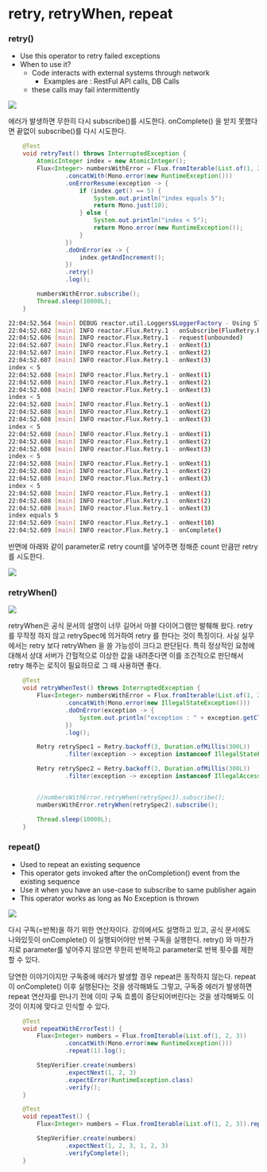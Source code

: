 # retry, retryWhen, repeat

### **retry()**

* Use this operator to retry failed exceptions
* When to use it?
  * Code interacts with external systems through network
    * Examples are : RestFul API calls, DB Calls
  * these calls may fail intermittently



![](<.gitbook/assets/스크린샷 2022-05-21 오후 9.44.02.png>)

에러가 발생하면 무한히 다시 subscribe()를 시도한다. onComplete() 을 받지 못했다면 끝없이 subscribe()를 다시 시도한다.

```java
    @Test
    void retryTest() throws InterruptedException {
        AtomicInteger index = new AtomicInteger();
        Flux<Integer> numbersWithError = Flux.fromIterable(List.of(1, 2, 3))
                .concatWith(Mono.error(new RuntimeException()))
                .onErrorResume(exception -> {
                    if (index.get() == 5) {
                        System.out.println("index equals 5");
                        return Mono.just(10);
                    } else {
                        System.out.println("index < 5");
                        return Mono.error(new RuntimeException());
                    }
                })
                .doOnError(ex -> {
                    index.getAndIncrement();
                })
                .retry()
                .log();

        numbersWithError.subscribe();
        Thread.sleep(10000L);
    }
```

```bash
22:04:52.564 [main] DEBUG reactor.util.Loggers$LoggerFactory - Using Slf4j logging framework
22:04:52.602 [main] INFO reactor.Flux.Retry.1 - onSubscribe(FluxRetry.RetrySubscriber)
22:04:52.606 [main] INFO reactor.Flux.Retry.1 - request(unbounded)
22:04:52.607 [main] INFO reactor.Flux.Retry.1 - onNext(1)
22:04:52.607 [main] INFO reactor.Flux.Retry.1 - onNext(2)
22:04:52.607 [main] INFO reactor.Flux.Retry.1 - onNext(3)
index < 5
22:04:52.608 [main] INFO reactor.Flux.Retry.1 - onNext(1)
22:04:52.608 [main] INFO reactor.Flux.Retry.1 - onNext(2)
22:04:52.608 [main] INFO reactor.Flux.Retry.1 - onNext(3)
index < 5
22:04:52.608 [main] INFO reactor.Flux.Retry.1 - onNext(1)
22:04:52.608 [main] INFO reactor.Flux.Retry.1 - onNext(2)
22:04:52.608 [main] INFO reactor.Flux.Retry.1 - onNext(3)
index < 5
22:04:52.608 [main] INFO reactor.Flux.Retry.1 - onNext(1)
22:04:52.608 [main] INFO reactor.Flux.Retry.1 - onNext(2)
22:04:52.608 [main] INFO reactor.Flux.Retry.1 - onNext(3)
index < 5
22:04:52.608 [main] INFO reactor.Flux.Retry.1 - onNext(1)
22:04:52.608 [main] INFO reactor.Flux.Retry.1 - onNext(2)
22:04:52.608 [main] INFO reactor.Flux.Retry.1 - onNext(3)
index < 5
22:04:52.608 [main] INFO reactor.Flux.Retry.1 - onNext(1)
22:04:52.608 [main] INFO reactor.Flux.Retry.1 - onNext(2)
22:04:52.608 [main] INFO reactor.Flux.Retry.1 - onNext(3)
index equals 5
22:04:52.609 [main] INFO reactor.Flux.Retry.1 - onNext(10)
22:04:52.609 [main] INFO reactor.Flux.Retry.1 - onComplete()

```



반면에 아래와 같이 parameter로 retry count를 넣어주면 정해준 count 만큼만 retry를 시도한다.

![](<.gitbook/assets/image (4) (1).png>)



### retryWhen()

![](<.gitbook/assets/image (5) (1).png>)

retryWhen은 공식 문서의 설명이 너무 길어서 마블 다이어그램만 발췌해 왔다. retry를 무작정 하지 않고 retrySpec에 의거하여 retry 를 한다는 것이 특징이다. 사실 실무에서는 retry 보다 retryWhen 을 쓸 가능성이 크다고 판단된다. 특히 정상적인 요청에 대해서 상대 서버가 간헐적으로 이상한 값을 내려준다면 이를 조건적으로 판단해서 retry 해주는 로직이 필요하므로 그 때 사용하면 좋다.

```java
    @Test
    void retryWhenTest() throws InterruptedException {
        Flux<Integer> numbersWithError = Flux.fromIterable(List.of(1, 2, 3))
                .concatWith(Mono.error(new IllegalStateException()))
                .doOnError(exception -> {
                    System.out.println("exception : " + exception.getClass().getName());
                })
                .log();

        Retry retrySpec1 = Retry.backoff(3, Duration.ofMillis(300L))
                .filter(exception -> exception instanceof IllegalStateException);

        Retry retrySpec2 = Retry.backoff(3, Duration.ofMillis(300L))
                .filter(exception -> exception instanceof IllegalAccessError);


        //numbersWithError.retryWhen(retrySpec1).subscribe();
        numbersWithError.retryWhen(retrySpec2).subscribe();

        Thread.sleep(10000L);
    }

```





### repeat()

* Used to repeat an existing sequence
* This operator gets invoked after the onCompletion() event from the existing sequence
* Use it when you have an use-case to subscribe to same publisher again
* This operator works as long as No Exception is thrown

![](<.gitbook/assets/image (9).png>)

다시 구독(=반복)을 하기 위한 연산자이다. 강의에서도 설명하고 있고, 공식 문서에도 나와있듯이 onComplete() 이 실행되어야만 반복 구독을 실행한다. retry() 와 마찬가지로 parameter를 넣어주지 않으면 무한히 반복하고 parameter로 반복 횟수를 제한 할 수 있다.&#x20;

당연한 이야기이지만 구독중에 에러가 발생할 경우 repeat은 동작하지 않는다. repeat 이 onComplete() 이후 실행된다는 것을 생각해봐도 그렇고, 구독중 에러가 발생하면 repeat 연산자를 만나기 전에 이미 구독 흐름이 중단되어버린다는 것을 생각해봐도 이것이 이치에 맞다고 인식할 수 있다.

```java
    @Test
    void repeatWithErrorTest() {
        Flux<Integer> numbers = Flux.fromIterable(List.of(1, 2, 3))
                .concatWith(Mono.error(new RuntimeException()))
                .repeat(1).log();

        StepVerifier.create(numbers)
                .expectNext(1, 2, 3)
                .expectError(RuntimeException.class)
                .verify();
    }

    @Test
    void repeatTest() {
        Flux<Integer> numbers = Flux.fromIterable(List.of(1, 2, 3)).repeat(1).log();

        StepVerifier.create(numbers)
                .expectNext(1, 2, 3, 1, 2, 3)
                .verifyComplete();
    }
```

